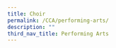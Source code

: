 ```yaml
---
title: Choir
permalink: /CCA/performing-arts/
description: ""
third_nav_title: Performing Arts
---
```

